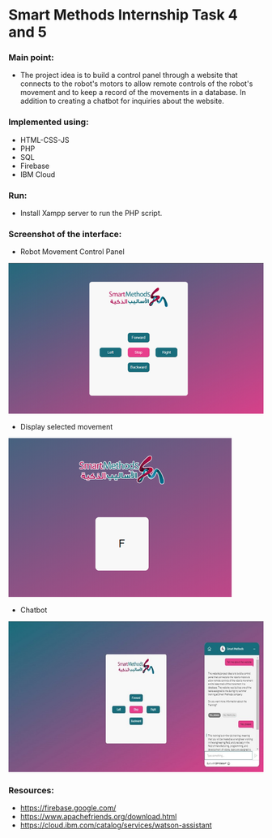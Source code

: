 # Smart Methods Internship Task 4 and 5

### Main point: 
- The project idea is to build a control panel through a website that connects to the robot's motors to allow remote controls of the robot's movement and to keep a record of the movements in a database. In addition to creating a chatbot for inquiries about the website.

### Implemented using:
- HTML-CSS-JS
- PHP
- SQL
- Firebase
- IBM Cloud

### Run: 
-  Install Xampp server to run the PHP script.


### Screenshot of the interface:

- Robot Movement Control Panel
 
 ![](/dist/SC_RobotMovementControlsPanel.png)

- Display selected movement
 
 ![](/dist/SC_DisplayRobotMovement.png)
 
 - Chatbot
 
 ![](/dist/CHATBOT.jpg)


### Resources:
- https://firebase.google.com/
- https://www.apachefriends.org/download.html
- https://cloud.ibm.com/catalog/services/watson-assistant
